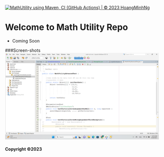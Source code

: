 [![MathUtility using Maven, CI (GitHub Actions) | © 2023 HoangMinhNg](https://github.com/HoangMinhNg/math-util-mvn/actions/workflows/maven.yml/badge.svg)](https://github.com/HoangMinhNg/math-util-mvn/actions/workflows/maven.yml)
# Welcome to Math Utility Repo

* Coming Soon

###Screen-shots
![DDT source code](https://github.com/HoangMinhNg/math-util-mvn/blob/main/screenshots/DDT.png)

#### Copyright &#169;2023